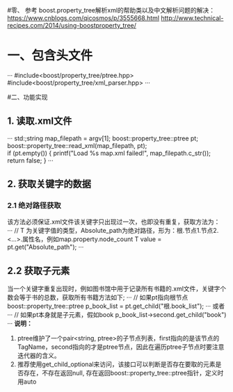 #零、 参考
boost.property_tree解析xml的帮助类以及中文解析问题的解决：https://www.cnblogs.com/qicosmos/p/3555668.html
http://www.technical-recipes.com/2014/using-boostproperty_tree/

# 一、包含头文件
···
#include<boost/property_tree/ptree.hpp>
#include<boost/property_tree/xml_parser.hpp>
···

#二、功能实现
## 1. 读取.xml文件
···
	std:;string map_filepath = argv[1];
    boost::property_tree::ptree pt;
    boost::property_tree::read_xml(map_filepath, pt);	
	 if (pt.empty())
    {
        printf("Load %s map.xml failed!", map_filepath.c_str());
        return false;
    }
···

## 2. 获取关键字的数据
### 2.1 绝对路径获取
该方法必须保证.xml文件该关键字只出现过一次，也即没有重复，获取方法为：
···
// T 为关键字值的类型，Absolute_path为绝对路径，形为：根.节点1.节点2.<...>.属性名，例如map.property.node_count
T value = pt.get<T>("Absolute_path");
···
## 2.2 获取子元素
当一个关键字重复出现时，例如图书馆中用于记录所有书籍的.xml文件，<book>关键字个数会等于书的总数，获取所有书籍方法如下;
···
// 如果pt指向根节点
 boost::property_tree::ptree p_book_list = pt.get_child("根.book_list");
···
或者
···
// 如果pt本身就是子元素，假如book
p_book_list->second.get_child("book")
···
**说明：**
1. ptree维护了一个pair<string, ptree>的子节点列表，first指向的是该节点的TagName，second指向的才是ptree节点，因此在遍历ptree子节点时要注意迭代器的含义。
2. 推荐使用get_child_optional来访问，该接口可以判断是否存在要取的元素是否存在，不存在返回null, 存在返回boost::property_tree::ptree指针，定义时用auto